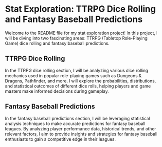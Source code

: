 # Stat Exploration: TTRPG Dice Rolling and Fantasy Baseball Predictions

Welcome to the README file for my stat exploration project! In this project, I will be diving into two fascinating areas: TTRPG (Tabletop Role-Playing Game) dice rolling and fantasy baseball predictions. 

## TTRPG Dice Rolling
In the TTRPG dice rolling section, I will be analyzing various dice rolling mechanics used in popular role-playing games such as Dungeons & Dragons, Pathfinder, and more. I will explore the probabilities, distributions, and statistical outcomes of different dice rolls, helping players and game masters make informed decisions during gameplay.

## Fantasy Baseball Predictions
In the fantasy baseball predictions section, I will be leveraging statistical analysis techniques to make accurate predictions for fantasy baseball leagues. By analyzing player performance data, historical trends, and other relevant factors, I aim to provide insights and strategies for fantasy baseball enthusiasts to gain a competitive edge in their leagues.

